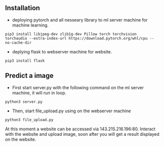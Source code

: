## Installation 

* deploying pytorch and all nesseary library to ml server machine for machine learning.
```
pip3 install libjpeg-dev zlib1g-dev Pillow torch torchvision torchaudio --extra-index-url https://download.pytorch.org/whl/cpu --no-cache-dir
```
* deplying flask to webserver machine for website.
```
pip3 install flask
```

## Predict a image

* First start server.py with the following command on the ml server machine, it will run in loop.
```
python3 server.py
```
* Then, start file_upload.py using on the webserver machine
```
python3 file_upload.py
```
At this moment a website can be accessed via 143.215.216.196:80.
Interact with the website and upload image, soon after you will get a result displayed on the website.

